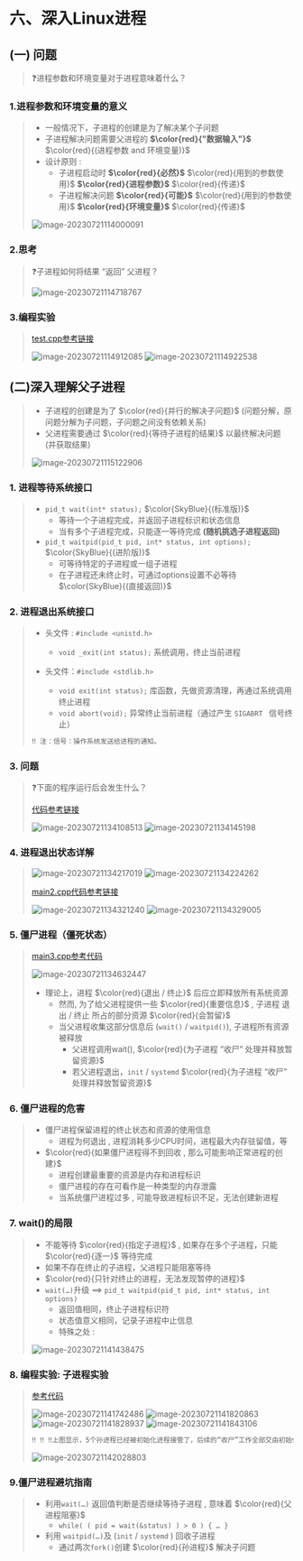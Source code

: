 # 六、深入Linux进程

## (一) 问题

>❓进程参数和环境变量对于进程意味着什么？

### 1.进程参数和环境变量的意义

>* 一般情况下，子进程的创建是为了解决某个子问题
>* 子进程解决问题需要父进程的 **$\color{red}{"数据输入"}$** $\color{red}{(进程参数 and 环境变量)}$
>* 设计原则 :
>   * 子进程启动时 **$\color{red}{必然}$** $\color{red}{用到的参数使用}$ **$\color{red}{进程参数}$** $\color{red}{传递}$
>   * 子进程解决问题 **$\color{red}{可能}$** $\color{red}{用到的参数使用}$ **$\color{red}{环境变量}$** $\color{red}{传递}$
>
><img src="六、深入Linux进程.assets/image-20230721114000091.png" alt="image-20230721114000091" />

### 2.思考

>❓子进程如何将结果 “返回” 父进程？
>
><img src="六、深入Linux进程.assets/image-20230721114718767.png" alt="image-20230721114718767" />

### 3.编程实验

>[test.cpp参考链接](https://github.com/WONGZEONJYU/Linux_System_Program/blob/main/5.deep_process/test.cpp)
>
><img src="六、深入Linux进程.assets/image-20230721114912085.png" alt="image-20230721114912085" />
>
><img src="六、深入Linux进程.assets/image-20230721114922538.png" alt="image-20230721114922538" />

## (二)深入理解父子进程

>* 子进程的创建是为了 $\color{red}{并行的解决子问题}$ (问题分解，原问题分解为子问题，子问题之间没有依赖关系)
>* 父进程需要通过 $\color{red}{等待子进程的结果}$ 以最终解决问题 (并获取结果)
>
><img src="六、深入Linux进程.assets/image-20230721115122906.png" alt="image-20230721115122906" />

### 1. 进程等待系统接口

>* `pid_t wait(int* status);` $\color{SkyBlue}{(标准版)}$
>   * 等待一个子进程完成，并返回子进程标识和状态信息
>   * 当有多个子进程完成，只能逐一等待完成 **(随机挑选子进程返回)**
>* `pid_t waitpid(pid_t pid, int* status, int options);` $\color{SkyBlue}{(进阶版)}$
>   * 可等待特定的子进程或一组子进程
>   * 在子进程还未终止时，可通过options设置不必等待 $\color{SkyBlue}{(直接返回)}$
>

### 2. 进程退出系统接口

>* 头文件 : `#include <unistd.h>`
>   * `void _exit(int status);` 系统调用，终止当前进程
>
>* 头文件：`#include <stdlib.h>`
>   * `void exit(int status);` 库函数，先做资源清理，再通过系统调用终止进程
>   * `void abort(void);` 异常终止当前进程（通过产生 `SIGABRT ` 信号终止）
>
>
>```tex
>‼️ 注：信号：操作系统发送给进程的通知。
>```

### 3. 问题

> ❓下面的程序运行后会发生什么？
>
> [代码参考链接](https://github.com/WONGZEONJYU/Linux_System_Program/blob/main/5.deep_process/main.cpp)
>
> <img src="六、深入Linux进程.assets/image-20230721134108513.png" alt="image-20230721134108513" />
>
> <img src="六、深入Linux进程.assets/image-20230721134145198.png" alt="image-20230721134145198" />

### 4. 进程退出状态详解

><img src="六、深入Linux进程.assets/image-20230721134217019.png" alt="image-20230721134217019" />
>
><img src="六、深入Linux进程.assets/image-20230721134224262.png" alt="image-20230721134224262" />
>
>[main2.cpp代码参考链接](https://github.com/WONGZEONJYU/Linux_System_Program/blob/main/5.deep_process/main2.cpp)
>
><img src="六、深入Linux进程.assets/image-20230721134321240.png" alt="image-20230721134321240" />
>
><img src="六、深入Linux进程.assets/image-20230721134329005.png" alt="image-20230721134329005" />

### 5. 僵尸进程（僵死状态）

>[main3.cpp参考代码](https://github.com/WONGZEONJYU/Linux_System_Program/blob/main/5.deep_process/main3.cpp)
>
><img src="六、深入Linux进程.assets/image-20230721134632447.png" alt="image-20230721134632447" />
>
>* 理论上，进程 $\color{red}{退出 / 终止}$ 后应立即释放所有系统资源
>   * 然而, 为了给父进程提供一些 $\color{red}{重要信息}$ , 子进程 退出 / 终止 所占的部分资源 $\color{red}{会暂留}$
>   * 当父进程收集这部分信息后 (`wait()` / `waitpid()`), 子进程所有资源被释放
>     * 父进程调用wait(), $\color{red}{为子进程 “收尸” 处理并释放暂留资源}$
>     * 若父进程退出，`init` / `systemd` $\color{red}{为子进程 “收尸” 处理并释放暂留资源}$

### 6. 僵尸进程的危害

>* 僵尸进程保留进程的终止状态和资源的使用信息
>   * 进程为何退出 , 进程消耗多少CPU时间，进程最大内存驻留值，等
>* $\color{red}{如果僵尸进程得不到回收 , 那么可能影响正常进程的创建}$
>   * 进程创建最重要的资源是内存和进程标识
>   * 僵尸进程的存在可看作是一种类型的内存泄露
>   * 当系统僵尸进程过多 , 可能导致进程标识不足，无法创建新进程

### 7. wait()的局限

>* 不能等待 $\color{red}{指定子进程}$ , 如果存在多个子进程，只能 $\color{red}{逐一}$ 等待完成
>* 如果不存在终止的子进程，父进程只能阻塞等待
>* $\color{red}{只针对终止的进程，无法发现暂停的进程}$
>* `wait(…)`升级 ==> `pid_t waitpid(pid_t pid, int* status, int options)`
>   * 返回值相同，终止子进程标识符
>   * 状态值意义相同，记录子进程中止信息
>   * 特殊之处 : 
>
>
><img src="六、深入Linux进程.assets/image-20230721141438475.png" alt="image-20230721141438475" />

### 8. 编程实验: 子进程实验

>[参考代码](https://github.com/WONGZEONJYU/Linux_System_Program/blob/main/5.deep_process/skill.cpp)
>
><img src="六、深入Linux进程.assets/image-20230721141742486.png" alt="image-20230721141742486" />
>
><img src="六、深入Linux进程.assets/image-20230721141820863.png" alt="image-20230721141820863" />
>
><img src="六、深入Linux进程.assets/image-20230721141828937.png" alt="image-20230721141828937" />
>
><img src="六、深入Linux进程.assets/image-20230721141843106.png" alt="image-20230721141843106" />
>
>```tex
>‼️ ‼️ ‼️上图显示，5个孙进程已经被初始化进程接管了，后续的“收尸”工作全部交由初始化进程处理
>```
>
><img src="六、深入Linux进程.assets/image-20230721142028803.png" alt="image-20230721142028803" />

### 9.僵尸进程避坑指南

>* 利用`wait(…)` 返回值判断是否继续等待子进程 , 意味着 $\color{red}{父进程阻塞}$
>   * `while( ( pid = wait(&status) ) > 0 ) { … }`
>* 利用 `waitpid(…)`及 (`init` / `systemd` ) 回收子进程
>   * 通过两次`fork()`创建 $\color{red}{孙进程}$ 解决子问题



